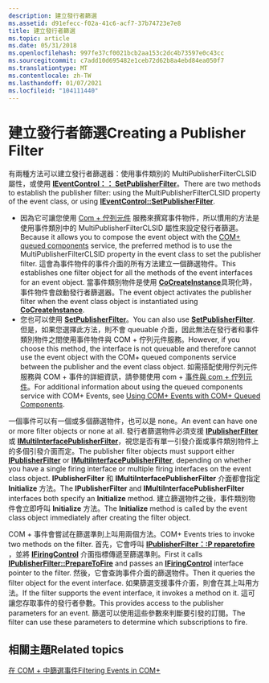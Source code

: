 ```yaml
---
description: 建立發行者篩選
ms.assetid: d91efecc-f02a-41c6-acf7-37b74723e7e8
title: 建立發行者篩選
ms.topic: article
ms.date: 05/31/2018
ms.openlocfilehash: 997fe37cf0021bcb2aa153c2dc4b73597e0c43cc
ms.sourcegitcommit: c7add10d695482e1ceb72d62b8a4ebd84ea050f7
ms.translationtype: MT
ms.contentlocale: zh-TW
ms.lasthandoff: 01/07/2021
ms.locfileid: "104111440"
---
```

# <a name="creating-a-publisher-filter"></a><span data-ttu-id="7bce7-103">建立發行者篩選</span><span class="sxs-lookup"><span data-stu-id="7bce7-103">Creating a Publisher Filter</span></span>

<span data-ttu-id="7bce7-104">有兩種方法可以建立發行者篩選器：使用事件類別的 MultiPublisherFilterCLSID 屬性，或使用 [**IEventControl：： SetPublisherFilter**](/windows/desktop/api/Eventsys/nf-eventsys-ieventcontrol-setpublisherfilter)。</span><span class="sxs-lookup"><span data-stu-id="7bce7-104">There are two methods to establish the publisher filter: using the MultiPublisherFilterCLSID property of the event class, or using [**IEventControl::SetPublisherFilter**](/windows/desktop/api/Eventsys/nf-eventsys-ieventcontrol-setpublisherfilter).</span></span>

-   <span data-ttu-id="7bce7-105">因為它可讓您使用 [Com + 佇列元件](com--queued-components.md) 服務來撰寫事件物件，所以慣用的方法是使用事件類別中的 MultiPublisherFilterCLSID 屬性來設定發行者篩選。</span><span class="sxs-lookup"><span data-stu-id="7bce7-105">Because it allows you to compose the event object with the [COM+ queued components](com--queued-components.md) service, the preferred method is to use the MultiPublisherFilterCLSID property in the event class to set the publisher filter.</span></span> <span data-ttu-id="7bce7-106">這會為事件物件的事件介面的所有方法建立一個篩選物件。</span><span class="sxs-lookup"><span data-stu-id="7bce7-106">This establishes one filter object for all the methods of the event interfaces for an event object.</span></span> <span data-ttu-id="7bce7-107">當事件類別物件是使用 [**CoCreateInstance**](/windows/desktop/api/combaseapi/nf-combaseapi-cocreateinstance)具現化時，事件物件會啟動發行者篩選器。</span><span class="sxs-lookup"><span data-stu-id="7bce7-107">The event object activates the publisher filter when the event class object is instantiated using [**CoCreateInstance**](/windows/desktop/api/combaseapi/nf-combaseapi-cocreateinstance).</span></span>
-   <span data-ttu-id="7bce7-108">您也可以使用 [**SetPublisherFilter**](/windows/desktop/api/Eventsys/nf-eventsys-ieventcontrol-setpublisherfilter)。</span><span class="sxs-lookup"><span data-stu-id="7bce7-108">You can also use [**SetPublisherFilter**](/windows/desktop/api/Eventsys/nf-eventsys-ieventcontrol-setpublisherfilter).</span></span> <span data-ttu-id="7bce7-109">但是，如果您選擇此方法，則不會 queuable 介面，因此無法在發行者和事件類別物件之間使用事件物件與 COM + 佇列元件服務。</span><span class="sxs-lookup"><span data-stu-id="7bce7-109">However, if you choose this method, the interface is not queuable and therefore cannot use the event object with the COM+ queued components service between the publisher and the event class object.</span></span> <span data-ttu-id="7bce7-110">如需搭配使用佇列元件服務與 COM + 事件的詳細資訊，請參閱使用 com + [事件與 com + 佇列元件](using-com--events-with-com--queued-components.md)。</span><span class="sxs-lookup"><span data-stu-id="7bce7-110">For additional information about using the queued components service with COM+ Events, see [Using COM+ Events with COM+ Queued Components](using-com--events-with-com--queued-components.md).</span></span>

<span data-ttu-id="7bce7-111">一個事件可以有一個或多個篩選物件，也可以是 none。</span><span class="sxs-lookup"><span data-stu-id="7bce7-111">An event can have one or more filter objects or none at all.</span></span> <span data-ttu-id="7bce7-112">發行者篩選物件必須支援 [**IPublisherFilter**](/windows/desktop/api/EventSys/nn-eventsys-ipublisherfilter) 或 [**IMultiInterfacePublisherFilter**](/windows/desktop/api/EventSys/nn-eventsys-imultiinterfacepublisherfilter)，視您是否有單一引發介面或事件類別物件上的多個引發介面而定。</span><span class="sxs-lookup"><span data-stu-id="7bce7-112">The publisher filter objects must support either [**IPublisherFilter**](/windows/desktop/api/EventSys/nn-eventsys-ipublisherfilter) or [**IMultiInterfacePublisherFilter**](/windows/desktop/api/EventSys/nn-eventsys-imultiinterfacepublisherfilter), depending on whether you have a single firing interface or multiple firing interfaces on the event class object.</span></span> <span data-ttu-id="7bce7-113">**IPublisherFilter** 和 **IMultiInterfacePublisherFilter** 介面都會指定 **Initialize** 方法。</span><span class="sxs-lookup"><span data-stu-id="7bce7-113">The **IPublisherFilter** and **IMultiInterfacePublisherFilter** interfaces both specify an **Initialize** method.</span></span> <span data-ttu-id="7bce7-114">建立篩選物件之後，事件類別物件會立即呼叫 **Initialize** 方法。</span><span class="sxs-lookup"><span data-stu-id="7bce7-114">The **Initialize** method is called by the event class object immediately after creating the filter object.</span></span>

<span data-ttu-id="7bce7-115">COM + 事件會嘗試在篩選準則上叫用兩個方法。</span><span class="sxs-lookup"><span data-stu-id="7bce7-115">COM+ Events tries to invoke two methods on the filter.</span></span> <span data-ttu-id="7bce7-116">首先，它會呼叫 [**IPublisherFilter：:P reparetofire**](/windows/desktop/api/EventSys/nf-eventsys-ipublisherfilter-preparetofire) ，並將 [**IFiringControl**](/windows/desktop/api/EventSys/nn-eventsys-ifiringcontrol) 介面指標傳遞至篩選準則。</span><span class="sxs-lookup"><span data-stu-id="7bce7-116">First it calls [**IPublisherFilter::PrepareToFire**](/windows/desktop/api/EventSys/nf-eventsys-ipublisherfilter-preparetofire) and passes an [**IFiringControl**](/windows/desktop/api/EventSys/nn-eventsys-ifiringcontrol) interface pointer to the filter.</span></span> <span data-ttu-id="7bce7-117">然後，它會查詢事件介面的篩選物件。</span><span class="sxs-lookup"><span data-stu-id="7bce7-117">Then it queries the filter object for the event interface.</span></span> <span data-ttu-id="7bce7-118">如果篩選支援事件介面，則會在其上叫用方法。</span><span class="sxs-lookup"><span data-stu-id="7bce7-118">If the filter supports the event interface, it invokes a method on it.</span></span> <span data-ttu-id="7bce7-119">這可讓您存取事件的發行者參數。</span><span class="sxs-lookup"><span data-stu-id="7bce7-119">This provides access to the publisher parameters for an event.</span></span> <span data-ttu-id="7bce7-120">篩選可以使用這些參數來判斷要引發的訂閱。</span><span class="sxs-lookup"><span data-stu-id="7bce7-120">The filter can use these parameters to determine which subscriptions to fire.</span></span>

## <a name="related-topics"></a><span data-ttu-id="7bce7-121">相關主題</span><span class="sxs-lookup"><span data-stu-id="7bce7-121">Related topics</span></span>

<dl> <dt>

[<span data-ttu-id="7bce7-122">在 COM + 中篩選事件</span><span class="sxs-lookup"><span data-stu-id="7bce7-122">Filtering Events in COM+</span></span>](filtering-events-in-com-.md)
</dt> </dl>

 

 
